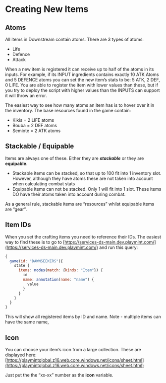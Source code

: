 # Creating New Items

## Atoms

All items in Downstream contain atoms. There are 3 types of atoms:

- Life
- Defence
- Attack

When a new item is registered it can receive up to half of the atoms in its inputs. For example, if its INPUT ingredients contains exactly 10 ATK Atoms and 5 DEFENCE atoms you can set the new item’s stats to be: 5 ATK, 2 DEF, 0 LIFE.
You are able to register the item with lower values than these, but if you try to deploy the script with higher values than the INPUTS can support it will throw an error.

The easiest way to see how many atoms an item has is to hover over it in the inventory. The base resources found in the game contain:

- Kikis = 2 LIFE atoms
- Bouba = 2 DEF atoms
- Semiote = 2 ATK atoms

## Stackable / Equipable

Items are always one of these. Either they are *********stackable********* or they are **********equipable.**********

- Stackable items can be stacked, so that up to 100 fit into 1 inventory slot. However, although they have atoms these are not taken into account when calculating combat stats
- Equipable items can not be stacked. Only 1 will fit into 1 slot. These items DO have their atoms taken into account during combat.

As a general rule, stackable items are “resources” whilst equipable items are “gear”. 

## Item IDs

When you set the crafting items you need to reference their IDs. The easiest way to find these is to go to [https://services-ds-main.dev.playmint.com/](https://services-ds-main.dev.playmint.com/) and run this query: 

```jsx
{
  game(id: "DAWNSEEKERS"){    
    state {
      items: nodes(match: {kinds: "Item"}) {
        id
        name: annotation(name: "name") {
          value
        }
      }
    }
  }
}
```

This will show all registered items by ID and name. Note - multiple items can have the same name,

## Icon

You can choose your item’s icon from a large collection. These are displayed here: [https://playmintglobal.z16.web.core.windows.net/icons/sheet.html](https://playmintglobal.z16.web.core.windows.net/icons/sheet.html)

Just put the the “xx-xx” number as the ****icon**** variable.
